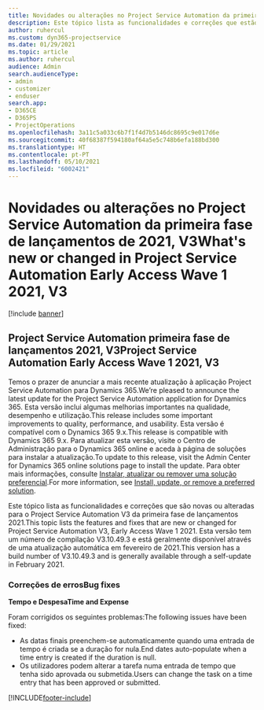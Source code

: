 ```yaml
---
title: Novidades ou alterações no Project Service Automation da primeira fase de lançamentos de 2021, V3
description: Este tópico lista as funcionalidades e correções que estão disponíveis no Project Service Automation da primeira fase de lançamentos 2021, V3.
author: ruhercul
ms.custom: dyn365-projectservice
ms.date: 01/29/2021
ms.topic: article
ms.author: ruhercul
audience: Admin
search.audienceType:
- admin
- customizer
- enduser
search.app:
- D365CE
- D365PS
- ProjectOperations
ms.openlocfilehash: 3a11c5a033c6b7f1f4d7b5146dc8695c9e017d6e
ms.sourcegitcommit: 40f68387f594180af64a5e5c748b6efa188bd300
ms.translationtype: HT
ms.contentlocale: pt-PT
ms.lasthandoff: 05/10/2021
ms.locfileid: "6002421"
---
```

# <a name="whats-new-or-changed-in-project-service-automation-early-access-wave-1-2021-v3"></a><span data-ttu-id="6ab09-103">Novidades ou alterações no Project Service Automation da primeira fase de lançamentos de 2021, V3</span><span class="sxs-lookup"><span data-stu-id="6ab09-103">What's new or changed in Project Service Automation Early Access Wave 1 2021, V3</span></span>

[!include [banner](../includes/psa-now-project-operations.md)]

## <a name="project-service-automation-early-access-wave-1-2021-v3"></a><span data-ttu-id="6ab09-104">Project Service Automation primeira fase de lançamentos 2021, V3</span><span class="sxs-lookup"><span data-stu-id="6ab09-104">Project Service Automation Early Access Wave 1 2021, V3</span></span>

<span data-ttu-id="6ab09-105">Temos o prazer de anunciar a mais recente atualização à aplicação Project Service Automation para Dynamics 365.</span><span class="sxs-lookup"><span data-stu-id="6ab09-105">We’re pleased to announce the latest update for the Project Service Automation application for Dynamics 365.</span></span> <span data-ttu-id="6ab09-106">Esta versão inclui algumas melhorias importantes na qualidade, desempenho e utilização.</span><span class="sxs-lookup"><span data-stu-id="6ab09-106">This release includes some important improvements to quality, performance, and usability.</span></span> <span data-ttu-id="6ab09-107">Esta versão é compatível com o Dynamics 365 9.x.</span><span class="sxs-lookup"><span data-stu-id="6ab09-107">This release is compatible with Dynamics 365 9.x.</span></span> <span data-ttu-id="6ab09-108">Para atualizar esta versão, visite o Centro de Administração para o Dynamics 365 online e aceda à página de soluções para instalar a atualização.</span><span class="sxs-lookup"><span data-stu-id="6ab09-108">To update to this release, visit the Admin Center for Dynamics 365 online solutions page to install the update.</span></span> <span data-ttu-id="6ab09-109">Para obter mais informações, consulte [Instalar, atualizar ou remover uma solução preferencial](/power-platform/admin/install-remove-preferred-solution).</span><span class="sxs-lookup"><span data-stu-id="6ab09-109">For more information, see [Install, update, or remove a preferred solution](/power-platform/admin/install-remove-preferred-solution).</span></span>

<span data-ttu-id="6ab09-110">Este tópico lista as funcionalidades e correções que são novas ou alteradas para o Project Service Automation V3 da primeira fase de lançamentos 2021.</span><span class="sxs-lookup"><span data-stu-id="6ab09-110">This topic lists the features and fixes that are new or changed for Project Service Automation V3, Early Access Wave 1 2021.</span></span> <span data-ttu-id="6ab09-111">Esta versão tem um número de compilação V3.10.49.3 e está geralmente disponível através de uma atualização automática em fevereiro de 2021.</span><span class="sxs-lookup"><span data-stu-id="6ab09-111">This version has a build number of V3.10.49.3 and is generally available through a self-update in February 2021.</span></span>


### <a name="bug-fixes"></a><span data-ttu-id="6ab09-112">Correções de erros</span><span class="sxs-lookup"><span data-stu-id="6ab09-112">Bug fixes</span></span>

<span data-ttu-id="6ab09-113">**Tempo e Despesa**</span><span class="sxs-lookup"><span data-stu-id="6ab09-113">**Time and Expense**</span></span>

<span data-ttu-id="6ab09-114">Foram corrigidos os seguintes problemas:</span><span class="sxs-lookup"><span data-stu-id="6ab09-114">The following issues have been fixed:</span></span>

- <span data-ttu-id="6ab09-115">As datas finais preenchem-se automaticamente quando uma entrada de tempo é criada se a duração for nula.</span><span class="sxs-lookup"><span data-stu-id="6ab09-115">End dates auto-populate when a time entry is created if the duration is null.</span></span>
- <span data-ttu-id="6ab09-116">Os utilizadores podem alterar a tarefa numa entrada de tempo que tenha sido aprovada ou submetida.</span><span class="sxs-lookup"><span data-stu-id="6ab09-116">Users can change the task on a time entry that has been approved or submitted.</span></span>


[!INCLUDE[footer-include](../includes/footer-banner.md)]